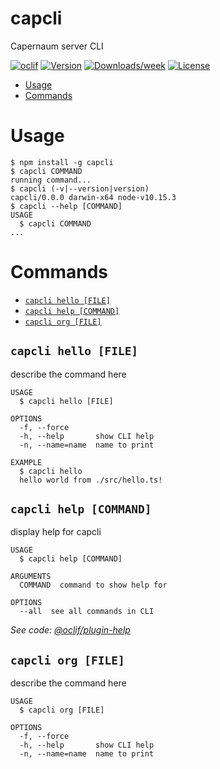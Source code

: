 capcli
======

Capernaum server CLI

[![oclif](https://img.shields.io/badge/cli-oclif-brightgreen.svg)](https://oclif.io)
[![Version](https://img.shields.io/npm/v/capcli.svg)](https://npmjs.org/package/capcli)
[![Downloads/week](https://img.shields.io/npm/dw/capcli.svg)](https://npmjs.org/package/capcli)
[![License](https://img.shields.io/npm/l/capcli.svg)](https://github.com/quantum-bits/capcli/blob/master/package.json)

<!-- toc -->
* [Usage](#usage)
* [Commands](#commands)
<!-- tocstop -->
# Usage
<!-- usage -->
```sh-session
$ npm install -g capcli
$ capcli COMMAND
running command...
$ capcli (-v|--version|version)
capcli/0.0.0 darwin-x64 node-v10.15.3
$ capcli --help [COMMAND]
USAGE
  $ capcli COMMAND
...
```
<!-- usagestop -->
# Commands
<!-- commands -->
* [`capcli hello [FILE]`](#capcli-hello-file)
* [`capcli help [COMMAND]`](#capcli-help-command)
* [`capcli org [FILE]`](#capcli-org-file)

## `capcli hello [FILE]`

describe the command here

```
USAGE
  $ capcli hello [FILE]

OPTIONS
  -f, --force
  -h, --help       show CLI help
  -n, --name=name  name to print

EXAMPLE
  $ capcli hello
  hello world from ./src/hello.ts!
```

## `capcli help [COMMAND]`

display help for capcli

```
USAGE
  $ capcli help [COMMAND]

ARGUMENTS
  COMMAND  command to show help for

OPTIONS
  --all  see all commands in CLI
```

_See code: [@oclif/plugin-help](https://github.com/oclif/plugin-help/blob/v2.2.0/src/commands/help.ts)_

## `capcli org [FILE]`

describe the command here

```
USAGE
  $ capcli org [FILE]

OPTIONS
  -f, --force
  -h, --help       show CLI help
  -n, --name=name  name to print
```
<!-- commandsstop -->
